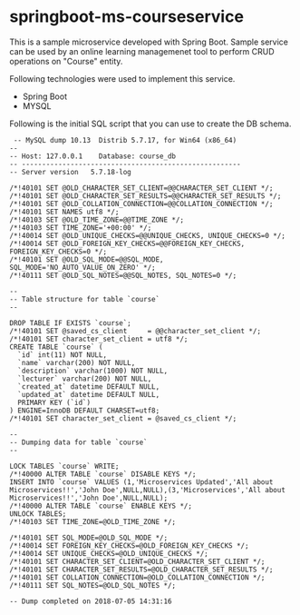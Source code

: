 # springboot-ms-courseservice

This is a sample microservice developed with Spring Boot. Sample service can be used by an online learning managemenet tool to perform CRUD operations on "Course" entity. 

Following technologies were used to implement this service. 
  * Spring Boot
  * MYSQL
 
 Following is the initial SQL script that you can use to create the DB schema.
 
```
 -- MySQL dump 10.13  Distrib 5.7.17, for Win64 (x86_64)
--
-- Host: 127.0.0.1    Database: course_db
-- ------------------------------------------------------
-- Server version	5.7.18-log

/*!40101 SET @OLD_CHARACTER_SET_CLIENT=@@CHARACTER_SET_CLIENT */;
/*!40101 SET @OLD_CHARACTER_SET_RESULTS=@@CHARACTER_SET_RESULTS */;
/*!40101 SET @OLD_COLLATION_CONNECTION=@@COLLATION_CONNECTION */;
/*!40101 SET NAMES utf8 */;
/*!40103 SET @OLD_TIME_ZONE=@@TIME_ZONE */;
/*!40103 SET TIME_ZONE='+00:00' */;
/*!40014 SET @OLD_UNIQUE_CHECKS=@@UNIQUE_CHECKS, UNIQUE_CHECKS=0 */;
/*!40014 SET @OLD_FOREIGN_KEY_CHECKS=@@FOREIGN_KEY_CHECKS, FOREIGN_KEY_CHECKS=0 */;
/*!40101 SET @OLD_SQL_MODE=@@SQL_MODE, SQL_MODE='NO_AUTO_VALUE_ON_ZERO' */;
/*!40111 SET @OLD_SQL_NOTES=@@SQL_NOTES, SQL_NOTES=0 */;

--
-- Table structure for table `course`
--

DROP TABLE IF EXISTS `course`;
/*!40101 SET @saved_cs_client     = @@character_set_client */;
/*!40101 SET character_set_client = utf8 */;
CREATE TABLE `course` (
  `id` int(11) NOT NULL,
  `name` varchar(200) NOT NULL,
  `description` varchar(1000) NOT NULL,
  `lecturer` varchar(200) NOT NULL,
  `created_at` datetime DEFAULT NULL,
  `updated_at` datetime DEFAULT NULL,
  PRIMARY KEY (`id`)
) ENGINE=InnoDB DEFAULT CHARSET=utf8;
/*!40101 SET character_set_client = @saved_cs_client */;

--
-- Dumping data for table `course`
--

LOCK TABLES `course` WRITE;
/*!40000 ALTER TABLE `course` DISABLE KEYS */;
INSERT INTO `course` VALUES (1,'Microservices Updated','All about Microservices!!','John Doe',NULL,NULL),(3,'Microservices','All about Microservices!!','John Doe',NULL,NULL);
/*!40000 ALTER TABLE `course` ENABLE KEYS */;
UNLOCK TABLES;
/*!40103 SET TIME_ZONE=@OLD_TIME_ZONE */;

/*!40101 SET SQL_MODE=@OLD_SQL_MODE */;
/*!40014 SET FOREIGN_KEY_CHECKS=@OLD_FOREIGN_KEY_CHECKS */;
/*!40014 SET UNIQUE_CHECKS=@OLD_UNIQUE_CHECKS */;
/*!40101 SET CHARACTER_SET_CLIENT=@OLD_CHARACTER_SET_CLIENT */;
/*!40101 SET CHARACTER_SET_RESULTS=@OLD_CHARACTER_SET_RESULTS */;
/*!40101 SET COLLATION_CONNECTION=@OLD_COLLATION_CONNECTION */;
/*!40111 SET SQL_NOTES=@OLD_SQL_NOTES */;

-- Dump completed on 2018-07-05 14:31:16
 ```
